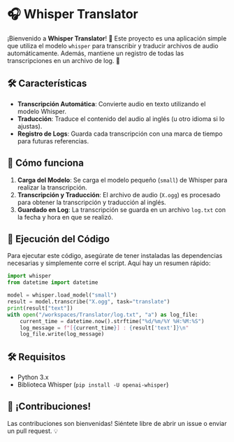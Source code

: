 # 🎧 Whisper Translator

¡Bienvenido a **Whisper Translator**! 🚀 Este proyecto es una aplicación simple que utiliza el modelo `whisper` para transcribir y traducir archivos de audio automáticamente. Además, mantiene un registro de todas las transcripciones en un archivo de log. 📜

## 🛠️ Características

- **Transcripción Automática**: Convierte audio en texto utilizando el modelo Whisper.
- **Traducción**: Traduce el contenido del audio al inglés (u otro idioma si lo ajustas).
- **Registro de Logs**: Guarda cada transcripción con una marca de tiempo para futuras referencias.

## 📝 Cómo funciona

1. **Carga del Modelo**: Se carga el modelo pequeño (`small`) de Whisper para realizar la transcripción.
2. **Transcripción y Traducción**: El archivo de audio (`X.ogg`) es procesado para obtener la transcripción y traducción al inglés.
3. **Guardado en Log**: La transcripción se guarda en un archivo `log.txt` con la fecha y hora en que se realizó.

## 🚀 Ejecución del Código

Para ejecutar este código, asegúrate de tener instaladas las dependencias necesarias y simplemente corre el script. Aquí hay un resumen rápido:

```python
import whisper
from datetime import datetime

model = whisper.load_model("small")
result = model.transcribe("X.ogg", task="translate")
print(result["text"])
with open("/workspaces/Translator/log.txt", "a") as log_file:
    current_time = datetime.now().strftime("%d/%m/%Y %H:%M:%S")
    log_message = f"[{current_time}] : {result['text']}\n"
    log_file.write(log_message)
```
## 🛠️ Requisitos

- Python 3.x
- Biblioteca Whisper (`pip install -U openai-whisper`)

## 🌟 ¡Contribuciones!

Las contribuciones son bienvenidas! Siéntete libre de abrir un issue o enviar un pull request. 💡
